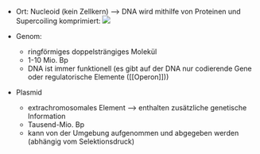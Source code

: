 - Ort: Nucleoid (kein Zellkern)
	--> DNA wird mithilfe von Proteinen und Supercoiling komprimiert:
![](Pasted%20image%2020231208143254.png)

- Genom:
	- ringförmiges doppelsträngiges Molekül 
	- 1-10 Mio. Bp
	- DNA ist immer funktionell (es gibt auf der DNA nur codierende Gene oder regulatorische Elemente ([[Operon]])) 

- Plasmid
	- extrachromosomales Element --> enthalten zusätzliche genetische Information 
	- Tausend-Mio. Bp 
	- kann von der Umgebung aufgenommen und abgegeben werden (abhängig vom Selektionsdruck)